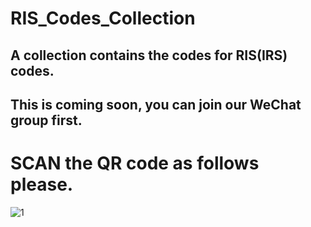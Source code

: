 # RIS_Codes_Collection

## A collection contains the codes for RIS(IRS) codes.

## This is coming soon, you can join our WeChat group first. 

# SCAN the QR code as follows please. 
![1](https://github.com/ken0225/RIS_Codes_Collection/blob/main/20210105.jpg)
